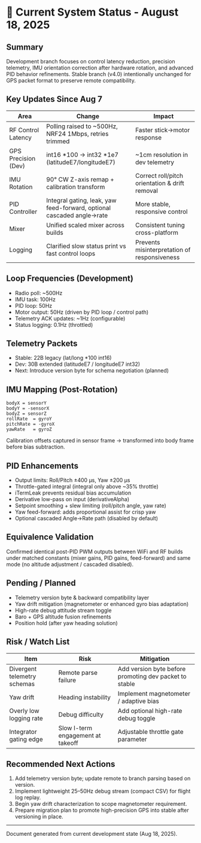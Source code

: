 # 🚁 Current System Status - August 18, 2025

## Summary

Development branch focuses on control latency reduction, precision telemetry, IMU orientation correction after hardware rotation, and advanced PID behavior refinements. Stable branch (v4.0) intentionally unchanged for GPS packet format to preserve remote compatibility.

## Key Updates Since Aug 7

| Area                | Change                                                                | Impact                                         |
| ------------------- | --------------------------------------------------------------------- | ---------------------------------------------- |
| RF Control Latency  | Polling raised to ~500Hz, NRF24 1Mbps, retries trimmed                | Faster stick→motor response                    |
| GPS Precision (Dev) | int16 *100 → int32 *1e7 (latitudeE7/longitudeE7)                      | ~1cm resolution in dev telemetry               |
| IMU Rotation        | 90° CW Z-axis remap + calibration transform                           | Correct roll/pitch orientation & drift removal |
| PID Controller      | Integral gating, leak, yaw feed-forward, optional cascaded angle→rate | More stable, responsive control                |
| Mixer               | Unified scaled mixer across builds                                    | Consistent tuning cross-platform               |
| Logging             | Clarified slow status print vs fast control loops                     | Prevents misinterpretation of responsiveness   |

## Loop Frequencies (Development)

- Radio poll: ~500Hz
- IMU task: 100Hz
- PID loop: 50Hz
- Motor output: 50Hz (driven by PID loop / control path)
- Telemetry ACK updates: ~1Hz (configurable)
- Status logging: 0.1Hz (throttled)

## Telemetry Packets

- Stable: 22B legacy (lat/long \*100 int16)
- Dev: 30B extended (latitudeE7 / longitudeE7 int32)
- Next: Introduce version byte for schema negotiation (planned)

## IMU Mapping (Post-Rotation)

```
bodyX = sensorY
bodyY = -sensorX
bodyZ = sensorZ
rollRate  = gyroY
pitchRate = -gyroX
yawRate   = gyroZ
```

Calibration offsets captured in sensor frame → transformed into body frame before bias subtraction.

## PID Enhancements

- Output limits: Roll/Pitch ±400 µs, Yaw ±200 µs
- Throttle-gated integral (integral only above ~35% throttle)
- iTermLeak prevents residual bias accumulation
- Derivative low-pass on input (derivativeAlpha)
- Setpoint smoothing + slew limiting (roll/pitch angle, yaw rate)
- Yaw feed-forward: adds proportional assist for crisp yaw
- Optional cascaded Angle→Rate path (disabled by default)

## Equivalence Validation

Confirmed identical post-PID PWM outputs between WiFi and RF builds under matched constants (mixer gains, PID gains, feed-forward) and same mode (no altitude adjustment / cascaded disabled).

## Pending / Planned

- Telemetry version byte & backward compatibility layer
- Yaw drift mitigation (magnetometer or enhanced gyro bias adaptation)
- High-rate debug attitude stream toggle
- Baro + GPS altitude fusion refinements
- Position hold (after yaw heading solution)

## Risk / Watch List

| Item                        | Risk                              | Mitigation                                             |
| --------------------------- | --------------------------------- | ------------------------------------------------------ |
| Divergent telemetry schemas | Remote parse failure              | Add version byte before promoting dev packet to stable |
| Yaw drift                   | Heading instability               | Implement magnetometer / adaptive bias                 |
| Overly low logging rate     | Debug difficulty                  | Add optional high-rate debug toggle                    |
| Integrator gating edge      | Slow I-term engagement at takeoff | Adjustable throttle gate parameter                     |

## Recommended Next Actions

1. Add telemetry version byte; update remote to branch parsing based on version.
2. Implement lightweight 25–50Hz debug stream (compact CSV) for flight log replay.
3. Begin yaw drift characterization to scope magnetometer requirement.
4. Prepare migration plan to promote high-precision GPS into stable after versioning in place.

---

Document generated from current development state (Aug 18, 2025).
